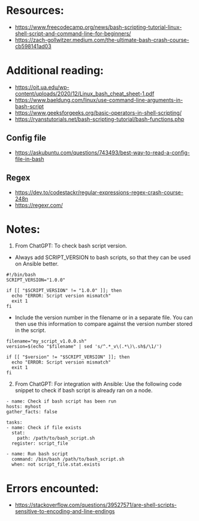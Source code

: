 # Resources:
- https://www.freecodecamp.org/news/bash-scripting-tutorial-linux-shell-script-and-command-line-for-beginners/
- https://zach-gollwitzer.medium.com/the-ultimate-bash-crash-course-cb598141ad03

# Additional reading:
- https://oit.ua.edu/wp-content/uploads/2020/12/Linux_bash_cheat_sheet-1.pdf
- https://www.baeldung.com/linux/use-command-line-arguments-in-bash-script
- https://www.geeksforgeeks.org/basic-operators-in-shell-scripting/
- https://ryanstutorials.net/bash-scripting-tutorial/bash-functions.php

## Config file
- https://askubuntu.com/questions/743493/best-way-to-read-a-config-file-in-bash

## Regex
- https://dev.to/codestackr/regular-expressions-regex-crash-course-248n
- https://regexr.com/
# Notes:
1. From ChatGPT: To check bash script version.
  - Always add SCRIPT_VERSION to bash scripts, so that they can be used on Ansible better.
  ```
  #!/bin/bash
  SCRIPT_VERSION="1.0.0"

  if [[ "$SCRIPT_VERSION" != "1.0.0" ]]; then
    echo "ERROR: Script version mismatch"
    exit 1
  fi
  ```
  - Include the version number in the filename or in a separate file. You can then use this information to compare against the version number stored in the script.
  ```
  filename="my_script_v1.0.0.sh"
  version=$(echo "$filename" | sed 's/^.*_v\(.*\)\.sh$/\1/')

  if [[ "$version" != "$SCRIPT_VERSION" ]]; then
    echo "ERROR: Script version mismatch"
    exit 1
  fi
  ```
2. From ChatGPT: For integration with Ansible: Use the following code snippet to check if bash script is already ran on a node.
  ```
  - name: Check if bash script has been run
  hosts: myhost
  gather_facts: false

  tasks:
  - name: Check if file exists
    stat:
      path: /path/to/bash_script.sh
    register: script_file

  - name: Run bash script
    command: /bin/bash /path/to/bash_script.sh
    when: not script_file.stat.exists
  ```

# Errors encounted:
  - https://stackoverflow.com/questions/39527571/are-shell-scripts-sensitive-to-encoding-and-line-endings